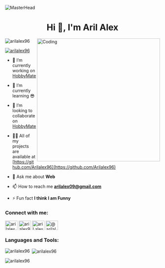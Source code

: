 ![MasterHead](https://1.bp.blogspot.com/-7A4WynwLsMw/XbBpCXG8fHI/AAAAAAAAMt4/uOa1bpLskYgrwGbllhSu2SDj_Mig8SXJQCLcBGAsYHQ/s1600/2000_600px.gif)
<h1 align="center">Hi 👋, I'm Aril Alex</h1>
<img align="right" alt="Coding" width="400" src="https://cdn.dribbble.com/users/1162077/screenshots/3848914/programmer.gif">

<p align="left"> <img src="https://komarev.com/ghpvc/?username=arilalex96&label=Profile%20views&color=0e75b6&style=flat" alt="arilalex96" /> </p>

<p align="left"> <a href="https://twitter.com/Arilalex96" target="blank"><img src="https://img.shields.io/twitter/follow/arilalex96?logo=twitter&style=for-the-badge" alt="arilalex96" /></a> </p>

- 🔭 I’m currently working on [HobbyMate](https://hobbymateapp.000webhostapp.com/)

- 🌱 I’m currently learning 😎

- 👯 I’m looking to collaborate on [HobbyMate](https://hobbymateapp.000webhostapp.com/)

- 👨‍💻 All of my projects are available at [https://github.com/Arilalex96](https://github.com/Arilalex96)

- 💬 Ask me about **Web**

- 📫 How to reach me **arilalex09@gmail.com**

- ⚡ Fun fact **I think I am Funny**

<h3 align="left">Connect with me:</h3>
<p align="left">
<a href="https://twitter.com/Arilalex96" target="blank"><img align="center" src="https://raw.githubusercontent.com/rahuldkjain/github-profile-readme-generator/master/src/images/icons/Social/twitter.svg" alt="arilalex96" height="30" width="40" /></a>
<a href="https://www.linkedin.com/in/arilalex96/" target="blank"><img align="center" src="https://raw.githubusercontent.com/rahuldkjain/github-profile-readme-generator/master/src/images/icons/Social/linked-in-alt.svg" alt="arialex96" height="30" width="40" /></a>
<a href="https://web.facebook.com/arilalex09" target="blank"><img align="center" src="https://raw.githubusercontent.com/rahuldkjain/github-profile-readme-generator/master/src/images/icons/Social/facebook.svg" alt="aril alex" height="30" width="40" /></a>
<a href="https://instagram.com/@Arilalex96" target="blank"><img align="center" src="https://raw.githubusercontent.com/rahuldkjain/github-profile-readme-generator/master/src/images/icons/Social/instagram.svg" alt="@arilalex96" height="30" width="40" /></a>
</p>

<h3 align="left">Languages and Tools:</h3>

<p><img align="left" src="https://github-readme-stats.vercel.app/api/top-langs?username=arilalex96&show_icons=true&locale=en&layout=compact" alt="arilalex96" /></p>

<p>&nbsp;<img align="center" src="https://github-readme-stats.vercel.app/api?username=arilalex96&show_icons=true&locale=en" alt="arilalex96" /></p>

<p><img align="center" src="https://github-readme-streak-stats.herokuapp.com/?user=arilalex96&" alt="arilalex96" /></p>

